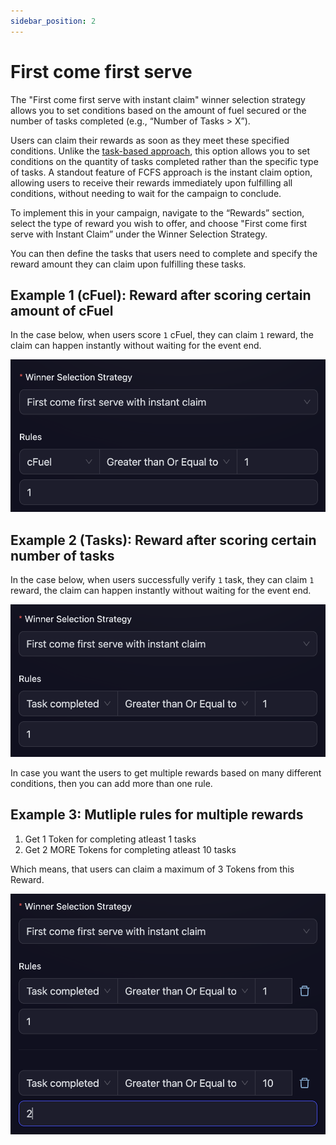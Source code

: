 ```yaml
---
sidebar_position: 2
---
```


# First come first serve

The  "First come first serve with instant claim" winner selection strategy allows you to set conditions based on the amount of fuel secured or the number of tasks completed (e.g., “Number of Tasks > X”).

Users can claim their rewards as soon as they meet these specified conditions. Unlike the [task-based approach](task-fcfs.md), this option allows you to set conditions on the quantity of tasks completed rather than the specific type of tasks. A standout feature of FCFS approach is the instant claim option, allowing users to receive their rewards immediately upon fulfilling all  conditions, without needing to wait for the campaign to conclude.

To implement this in your campaign, navigate to the “Rewards” section, select the type of reward you wish to offer, and choose  "First come first serve with Instant Claim” under the Winner Selection Strategy.

You can then define the tasks that users need to complete and specify the reward amount they can claim upon fulfilling these tasks.

## Example 1 (cFuel): Reward after scoring certain amount of cFuel

In the case below, when users score `1` cFuel, they can claim `1` reward, the claim can happen instantly without waiting for the event end.

![First Come First Serve](./images/fcfs-1.png)

## Example 2 (Tasks): Reward after scoring certain number of tasks

In the case below, when users successfully verify `1` task, they can claim `1` reward, the claim can happen instantly without waiting for the event end.

![First Come First Serve](./images/fcfs-2.png)

In case you want the users to get multiple rewards based on many different conditions, then you can add more than one rule.

## Example 3: Mutliple rules for multiple rewards
1. Get 1 Token for completing atleast 1 tasks
2. Get 2 MORE Tokens for completing atleast 10 tasks

Which means, that users can claim a maximum of 3 Tokens from this Reward.

![First Come First Serve](./images/fcfs-3.png)
